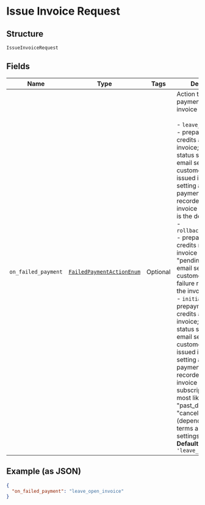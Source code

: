 
# Issue Invoice Request

## Structure

`IssueInvoiceRequest`

## Fields

| Name | Type | Tags | Description |
|  --- | --- | --- | --- |
| `on_failed_payment` | [`FailedPaymentActionEnum`](../../doc/models/failed-payment-action-enum.md) | Optional | Action taken when payment for an invoice fails:<br><br>- `leave_open_invoice` - prepayments and credits applied to invoice; invoice status set to "open"; email sent to the customer for the issued invoice (if setting applies); payment failure recorded in the invoice history. This is the default option.<br>- `rollback_to_pending` - prepayments and credits not applied; invoice remains in "pending" status; no email sent to the customer; payment failure recorded in the invoice history.<br>- `initiate_dunning` - prepayments and credits applied to the invoice; invoice status set to "open"; email sent to the customer for the issued invoice (if setting applies); payment failure recorded in the invoice history; subscription will  most likely go into "past_due" or "canceled" state (depending upon net terms and dunning settings).<br>**Default**: `'leave_open_invoice'` |

## Example (as JSON)

```json
{
  "on_failed_payment": "leave_open_invoice"
}
```

